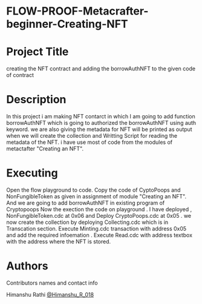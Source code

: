 # FLOW-PROOF-Metacrafter-beginner-Creating-NFT
# Project Title
creating the NFT contract and adding the borrowAuthNFT to the given code of contract

# Description
In this project i am making  NFT contarct in which I am going to add function borrowAuthNFT which is going to authorized the borrowAuthNFT using auth keyword.
we are also giving the metadata for NFT will be printed as output when we will create the collection and Writting Script for reading the metadata of the NFT. 
 i have use most of code from the modules of metactafter "Creating an NFT".

# Executing
Open the flow playground to code.
Copy the code of CyptoPoops and NonFungibleToken as given in assignment of module "Creating an NFT".
And we are going to add borrowAuthNFT  in existing program of Cryptopoops 
Now the exection the code on playground .
I have deployed , NonFungibleToken.cdc at 0x06  and Deploy CryptoPoops.cdc at 0x05 . 
we now create the collection by deploying Collecting.cdc  which is in Transcation section.
Execute Minting.cdc transaction with address  0x05 and add the required infoemation . Execute Read.cdc with address textbox with the address where the NFT is stored.



# Authors
Contributors names and contact info

Himanshu Rathi
[@Himanshu_R_018](https://twitter.com/Himanshu_R_018)
